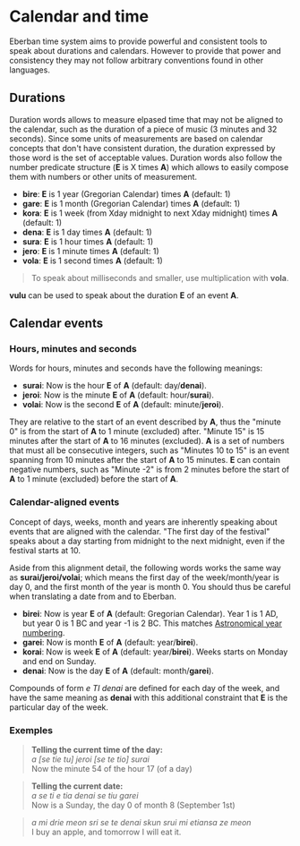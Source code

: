 # Calendar and time

Eberban time system aims to provide powerful and consistent tools to speak about durations and
calendars. However to provide that power and consistency they may not follow arbitrary conventions
found in other languages.

## Durations

Duration words allows to measure elpased time that may not be aligned to the calendar, such as the
duration of a piece of music (3 minutes and 32 seconds). Since some units of measurements are based
on calendar concepts that don't have consistent duration, the duration expressed by those word is
the set of acceptable values. Duration words also follow the number predicate structure (__E__ is X
times __A__) which allows to easily compose them with numbers or other units of measurement.

- __bire__: __E__ is 1 year (Gregorian Calendar) times __A__ (default: 1)
- __gare__: __E__ is 1 month (Gregorian Calendar) times __A__ (default: 1)
- __kora__: __E__ is 1 week (from Xday midnight to next Xday midnight) times __A__ (default: 1)
- __dena__: __E__ is 1 day times __A__ (default: 1)
- __sura__: __E__ is 1 hour times __A__ (default: 1)
- __jero__: __E__ is 1 minute times __A__ (default: 1)
- __vola__: __E__ is 1 second times __A__ (default: 1)

> To speak about milliseconds and smaller, use multiplication with __vola__.

__vulu__ can be used to speak about the duration __E__ of an event __A__.

## Calendar events

### Hours, minutes and seconds

Words for hours, minutes and seconds have the following meanings:

- __surai__: Now is the hour __E__ of __A__ (default: day/__denai__).
- __jeroi__: Now is the minute __E__ of __A__ (default: hour/__surai__).
- __volai__: Now is the second __E__ of __A__ (default: minute/__jeroi__).

They are relative to the start of an event described by __A__, thus the "minute 0" is from the start
of __A__ to 1 minute (excluded) after. "Minute 15" is 15 minutes after the start of __A__ to 16
minutes (excluded). __A__ is a set of numbers that must all be consecutive integers, such as
"Minutes 10 to 15" is an event spanning from 10 minutes after the start of __A__ to 15 minutes.
__E__ can contain negative numbers, such as "Minute -2" is from 2 minutes before the start of
__A__ to 1 minute (excluded) before the start of __A__.

### Calendar-aligned events

Concept of days, weeks, month and years are inherently speaking about events that are aligned with
the calendar. "The first day of the festival" speaks about a day starting from midnight to the next
midnight, even if the festival starts at 10.

Aside from this alignment detail, the following words works the same way as __surai/jeroi/volai__;
which means the first day of the week/month/year is day 0, and the first month of the year is month
0. You should thus be careful when translating a date from and to Eberban.

- __birei__: Now is year __E__ of __A__ (default: Gregorian Calendar). Year 1 is 1 AD, but year 0
  is 1 BC and year -1 is 2 BC. This matches [Astronomical year numbering].
- __garei__: Now is month __E__ of __A__ (default: year/__birei__).
- __korai__: Now is week __E__ of __A__ (default: year/__birei__). Weeks starts on Monday and end
  on Sunday.
- __denai__: Now is the day __E__ of __A__ (default: month/__garei__).

[Astronomical year numbering]: https://en.wikipedia.org/wiki/Astronomical_year_numbering

Compounds of form *e TI denai* are defined for each day of the week, and have the same meaning as
__denai__ with this additional constraint that __E__ is the particular day of the week.

### Exemples

> **Telling the current time of the day:**\
> *a [se tie tu] jeroi [se te tio] surai*\
> Now the minute 54 of the hour 17 (of a day)

> **Telling the current date:**\
> *a se ti e tia denai se tiu garei*\
> Now is a Sunday, the day 0 of month 8 (September 1st)

> *a mi drie meon sri se te denai skun srui mi etiansa ze meon*\
> I buy an apple, and tomorrow I will eat it.